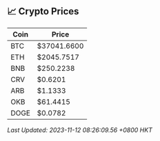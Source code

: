 ## 📈 Crypto Prices

| Coin | Price |
| ---- | ----- |
| BTC | $37041.6600 |
| ETH | $2045.7517 |
| BNB | $250.2238 |
| CRV | $0.6201 |
| ARB | $1.1333 |
| OKB | $61.4415 |
| DOGE | $0.0782 |

_Last Updated: 2023-11-12 08:26:09.56 +0800 HKT_